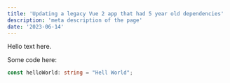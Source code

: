 ```yaml
---
title: 'Updating a legacy Vue 2 app that had 5 year old dependencies'
description: 'meta description of the page'
date: '2023-06-14'
---
```


Hello text here.

Some code here:

```ts
const helloWorld: string = "Hell World";
```
